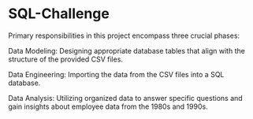 # SQL-Challenge

Primary responsibilities in this project encompass three crucial phases:
  
Data Modeling: Designing appropriate database tables that align with the structure of the provided CSV files.
  
Data Engineering: Importing the data from the CSV files into a SQL database. 
  
Data Analysis: Utilizing organized data to answer specific questions and gain insights about employee data from the 1980s and 1990s.  
